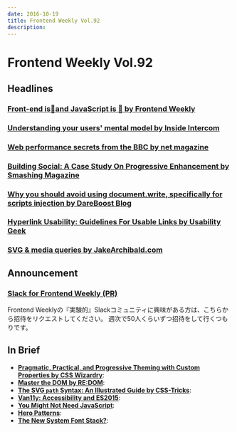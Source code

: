 ```yaml
---
date: 2016-10-19
title: Frontend Weekly Vol.92
description: 
---
```


# Frontend Weekly Vol.92

## Headlines

### [Front-end is🤘and JavaScript is 👑 by Frontend Weekly](https://medium.com/front-end-hacking/front-end-is-and-javascript-is-d4bc3a8edbb7#.hfv3qc4p6)

### [Understanding your users' mental model by Inside Intercom](https://blog.intercom.com/understanding-your-users-mental-model/)

### [Web performance secrets from the BBC by net magazine](https://medium.com/net-magazine/web-performance-secrets-from-the-bbc-d4b01f869752#.4ea3x9lbd)

### [Building Social: A Case Study On Progressive Enhancement by Smashing Magazine](https://www.smashingmagazine.com/2016/09/building-social-a-case-study-on-progressive-enhancement/)

### [Why you should avoid using document.write, specifically for scripts injection by DareBoost Blog](http://blog.dareboost.com/en/2016/09/avoid-using-document-write-scripts-injection/)

### [Hyperlink Usability: Guidelines For Usable Links by Usability Geek](http://usabilitygeek.com/hyperlink-usability-guidelines-usable-links/)

### [SVG & media queries by JakeArchibald.com](https://jakearchibald.com/2016/svg-media-queries/)


## Announcement

### [Slack for Frontend Weekly (PR)](https://studiomohawk.typeform.com/to/Kj8Gaj)

Frontend Weeklyの『実験的』Slackコミュニティに興味がある方は、こちらから招待をリクエストしてください。 週次で50人くらいずつ招待をして行くつもりです。

## In Brief

* [**Pragmatic, Practical, and Progressive Theming with Custom Properties by CSS Wizardry**](http://csswizardry.com/2016/10/pragmatic-practical-progressive-theming-with-custom-properties/): 
* [**Master the DOM by RE:DOM**](https://medium.com/re-dom/master-the-dom-bc1a2a06089b#.v8xf8nnhj): 
* [**The SVG `path` Syntax: An Illustrated Guide by CSS-Tricks**](https://css-tricks.com/svg-path-syntax-illustrated-guide/): 
* [**Van11y: Accessibility and ES2015**](https://van11y.net/): 
* [**You Might Not Need JavaScript**](http://youmightnotneedjs.com/): 
* [**Hero Patterns**](http://www.heropatterns.com/): 
* [**The New System Font Stack?**](https://bitsofco.de/the-new-system-font-stack/): 